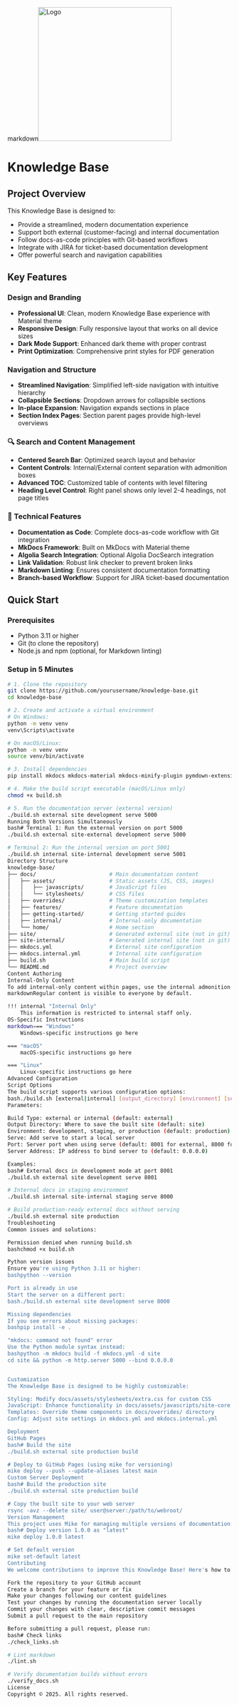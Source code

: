 markdown<img src="logo.svg" alt="Logo" width="300">

# Knowledge Base

## Project Overview
This Knowledge Base is designed to:
- Provide a streamlined, modern documentation experience
- Support both external (customer-facing) and internal documentation
- Follow docs-as-code principles with Git-based workflows
- Integrate with JIRA for ticket-based documentation development
- Offer powerful search and navigation capabilities

## Key Features

### Design and Branding

- **Professional UI**: Clean, modern Knowledge Base experience with Material theme
- **Responsive Design**: Fully responsive layout that works on all device sizes
- **Dark Mode Support**: Enhanced dark theme with proper contrast
- **Print Optimization**: Comprehensive print styles for PDF generation

### Navigation and Structure

- **Streamlined Navigation**: Simplified left-side navigation with intuitive hierarchy
- **Collapsible Sections**: Dropdown arrows for collapsible sections
- **In-place Expansion**: Navigation expands sections in place
- **Section Index Pages**: Section parent pages provide high-level overviews

### 🔍 Search and Content Management

- **Centered Search Bar**: Optimized search layout and behavior
- **Content Controls**: Internal/External content separation with admonition boxes
- **Advanced TOC**: Customized table of contents with level filtering
- **Heading Level Control**: Right panel shows only level 2-4 headings, not page titles

### 🚀 Technical Features

- **Documentation as Code**: Complete docs-as-code workflow with Git integration
- **MkDocs Framework**: Built on MkDocs with Material theme
- **Algolia Search Integration**: Optional Algolia DocSearch integration
- **Link Validation**: Robust link checker to prevent broken links
- **Markdown Linting**: Ensures consistent documentation formatting
- **Branch-based Workflow**: Support for JIRA ticket-based documentation

## Quick Start

### Prerequisites

- Python 3.11 or higher
- Git (to clone the repository)
- Node.js and npm (optional, for Markdown linting)

### Setup in 5 Minutes

```bash
# 1. Clone the repository
git clone https://github.com/yourusername/knowledge-base.git
cd knowledge-base

# 2. Create and activate a virtual environment
# On Windows:
python -m venv venv
venv\Scripts\activate

# On macOS/Linux:
python -m venv venv
source venv/bin/activate

# 3. Install dependencies
pip install mkdocs mkdocs-material mkdocs-minify-plugin pymdown-extensions mike

# 4. Make the build script executable (macOS/Linux only)
chmod +x build.sh

# 5. Run the documentation server (external version)
./build.sh external site development serve 5000
Running Both Versions Simultaneously
bash# Terminal 1: Run the external version on port 5000
./build.sh external site-external development serve 5000

# Terminal 2: Run the internal version on port 5001
./build.sh internal site-internal development serve 5001
Directory Structure
knowledge-base/
├── docs/                       # Main documentation content
│   ├── assets/                 # Static assets (JS, CSS, images)
│   │   ├── javascripts/        # JavaScript files
│   │   └── stylesheets/        # CSS files
│   ├── overrides/              # Theme customization templates
│   ├── features/               # Feature documentation
│   ├── getting-started/        # Getting started guides
│   ├── internal/               # Internal-only documentation
│   └── home/                   # Home section
├── site/                       # Generated external site (not in git)
├── site-internal/              # Generated internal site (not in git)
├── mkdocs.yml                  # External site configuration
├── mkdocs.internal.yml         # Internal site configuration
├── build.sh                    # Main build script
└── README.md                   # Project overview
Content Authoring
Internal-Only Content
To add internal-only content within pages, use the internal admonition:
markdownRegular content is visible to everyone by default.

!!! internal "Internal Only"
    This information is restricted to internal staff only.
OS-Specific Instructions
markdown=== "Windows"
    Windows-specific instructions go here

=== "macOS"
    macOS-specific instructions go here

=== "Linux"
    Linux-specific instructions go here
Advanced Configuration
Script Options
The build script supports various configuration options:
bash./build.sh [external|internal] [output_directory] [environment] [serve] [port] [server_address]
Parameters:

Build Type: external or internal (default: external)
Output Directory: Where to save the built site (default: site)
Environment: development, staging, or production (default: production)
Serve: Add serve to start a local server
Port: Server port when using serve (default: 8001 for external, 8000 for internal)
Server Address: IP address to bind server to (default: 0.0.0.0)

Examples:
bash# External docs in development mode at port 8001
./build.sh external site development serve 8001

# Internal docs in staging environment
./build.sh internal site-internal staging serve 8000

# Build production-ready external docs without serving
./build.sh external site production
Troubleshooting
Common issues and solutions:

Permission denied when running build.sh
bashchmod +x build.sh

Python version issues
Ensure you're using Python 3.11 or higher:
bashpython --version

Port is already in use
Start the server on a different port:
bash./build.sh external site development serve 8000

Missing dependencies
If you see errors about missing packages:
bashpip install -e .

"mkdocs: command not found" error
Use the Python module syntax instead:
bashpython -m mkdocs build -f mkdocs.yml -d site
cd site && python -m http.server 5000 --bind 0.0.0.0


Customization
The Knowledge Base is designed to be highly customizable:

Styling: Modify docs/assets/stylesheets/extra.css for custom CSS
JavaScript: Enhance functionality in docs/assets/javascripts/site-core.js and extra.js
Templates: Override theme components in docs/overrides/ directory
Config: Adjust site settings in mkdocs.yml and mkdocs.internal.yml

Deployment
GitHub Pages
bash# Build the site
./build.sh external site production build

# Deploy to GitHub Pages (using mike for versioning)
mike deploy --push --update-aliases latest main
Custom Server Deployment
bash# Build the production site
./build.sh external site production build

# Copy the built site to your web server
rsync -avz --delete site/ user@server:/path/to/webroot/
Version Management
This project uses Mike for managing multiple versions of documentation:
bash# Deploy version 1.0.0 as "latest"
mike deploy 1.0.0 latest

# Set default version
mike set-default latest
Contributing
We welcome contributions to improve this Knowledge Base! Here's how to contribute:

Fork the repository to your GitHub account
Create a branch for your feature or fix
Make your changes following our content guidelines
Test your changes by running the documentation server locally
Commit your changes with clear, descriptive commit messages
Submit a pull request to the main repository

Before submitting a pull request, please run:
bash# Check links
./check_links.sh

# Lint markdown
./lint.sh

# Verify documentation builds without errors
./verify_docs.sh
License
Copyright © 2025. All rights reserved.